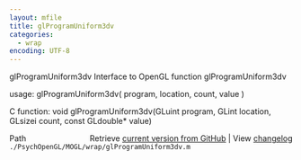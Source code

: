 ```yaml
---
layout: mfile
title: glProgramUniform3dv
categories:
  - wrap
encoding: UTF-8
---
```


glProgramUniform3dv  Interface to OpenGL function glProgramUniform3dv

usage:  glProgramUniform3dv\( program, location, count, value \)

C function:  void glProgramUniform3dv\(GLuint program, GLint location, GLsizei count, const GLdouble\* value\)


<div class="code_header" style="text-align:right;">
  <span style="float:left;">Path&nbsp;&nbsp;</span> <span class="counter">Retrieve <a href=
  "https://raw.github.com/Psychtoolbox-3/Psychtoolbox-3/beta/./PsychOpenGL/MOGL/wrap/glProgramUniform3dv.m">current version from GitHub</a> | View <a href=
  "https://github.com/Psychtoolbox-3/Psychtoolbox-3/commits/beta/./PsychOpenGL/MOGL/wrap/glProgramUniform3dv.m">changelog</a></span>
</div>
<div class="code">
  <code>./PsychOpenGL/MOGL/wrap/glProgramUniform3dv.m</code>
</div>
